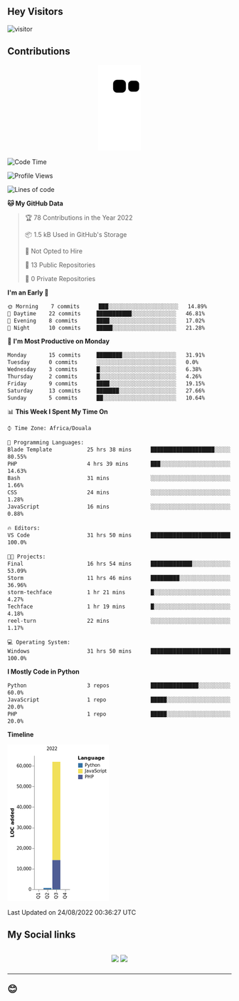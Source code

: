 ## Hey Visitors
![visitor](https://profile-counter.glitch.me/Fotsingboris/count.svg)

## Contributions
<p align="center">
  <img src="https://raw.githubusercontent.com/Fotsingboris/Fotsingboris/output/github-contribution-grid-snake.svg" />
</p>

<!--START_SECTION:waka-->
![Code Time](http://img.shields.io/badge/Code%20Time-92%20hrs%2029%20mins-blue)

![Profile Views](http://img.shields.io/badge/Profile%20Views-1-blue)

![Lines of code](https://img.shields.io/badge/From%20Hello%20World%20I%27ve%20Written-63%20Thousand%20lines%20of%20code-blue)

**🐱 My GitHub Data** 

> 🏆 78 Contributions in the Year 2022
 > 
> 📦 1.5 kB Used in GitHub's Storage 
 > 
> 🚫 Not Opted to Hire
 > 
> 📜 13 Public Repositories 
 > 
> 🔑 0 Private Repositories  
 > 
**I'm an Early 🐤** 

```text
🌞 Morning    7 commits      ███░░░░░░░░░░░░░░░░░░░░░░   14.89% 
🌆 Daytime    22 commits     ███████████░░░░░░░░░░░░░░   46.81% 
🌃 Evening    8 commits      ████░░░░░░░░░░░░░░░░░░░░░   17.02% 
🌙 Night      10 commits     █████░░░░░░░░░░░░░░░░░░░░   21.28%

```
📅 **I'm Most Productive on Monday** 

```text
Monday       15 commits     ████████░░░░░░░░░░░░░░░░░   31.91% 
Tuesday      0 commits      ░░░░░░░░░░░░░░░░░░░░░░░░░   0.0% 
Wednesday    3 commits      █░░░░░░░░░░░░░░░░░░░░░░░░   6.38% 
Thursday     2 commits      █░░░░░░░░░░░░░░░░░░░░░░░░   4.26% 
Friday       9 commits      ████░░░░░░░░░░░░░░░░░░░░░   19.15% 
Saturday     13 commits     ███████░░░░░░░░░░░░░░░░░░   27.66% 
Sunday       5 commits      ██░░░░░░░░░░░░░░░░░░░░░░░   10.64%

```


📊 **This Week I Spent My Time On** 

```text
⌚︎ Time Zone: Africa/Douala

💬 Programming Languages: 
Blade Template           25 hrs 38 mins      ████████████████████░░░░░   80.55% 
PHP                      4 hrs 39 mins       ███░░░░░░░░░░░░░░░░░░░░░░   14.63% 
Bash                     31 mins             ░░░░░░░░░░░░░░░░░░░░░░░░░   1.66% 
CSS                      24 mins             ░░░░░░░░░░░░░░░░░░░░░░░░░   1.28% 
JavaScript               16 mins             ░░░░░░░░░░░░░░░░░░░░░░░░░   0.88%

🔥 Editors: 
VS Code                  31 hrs 50 mins      █████████████████████████   100.0%

🐱‍💻 Projects: 
Final                    16 hrs 54 mins      █████████████░░░░░░░░░░░░   53.09% 
Storm                    11 hrs 46 mins      █████████░░░░░░░░░░░░░░░░   36.96% 
storm-techface           1 hr 21 mins        █░░░░░░░░░░░░░░░░░░░░░░░░   4.27% 
Techface                 1 hr 19 mins        █░░░░░░░░░░░░░░░░░░░░░░░░   4.18% 
reel-turn                22 mins             ░░░░░░░░░░░░░░░░░░░░░░░░░   1.17%

💻 Operating System: 
Windows                  31 hrs 50 mins      █████████████████████████   100.0%

```

**I Mostly Code in Python** 

```text
Python                   3 repos             ███████████████░░░░░░░░░░   60.0% 
JavaScript               1 repo              █████░░░░░░░░░░░░░░░░░░░░   20.0% 
PHP                      1 repo              █████░░░░░░░░░░░░░░░░░░░░   20.0%

```


**Timeline**

![Chart not found](https://raw.githubusercontent.com/Fotsingboris/Fotsingboris/main/charts/bar_graph.png) 


 Last Updated on 24/08/2022 00:36:27 UTC
<!--END_SECTION:waka-->

<h2>My Social links <h2>
<p align="center">
   <a href="https://linkedin.com/in/Fotsingboris-Mathieu"><img src="https://img.shields.io/badge/linkedin-%230077B5.svg?style=for-the-badge&logo=linkedin&logoColor=white"></a>
   <a href="https://instagram.com/Fotsingboris"><img src="https://img.shields.io/badge/instagram-%23E4405F.svg?style=for-the-badge&logo=Instagram&logoColor=white"></a>
  </p>
<hr>
😊
